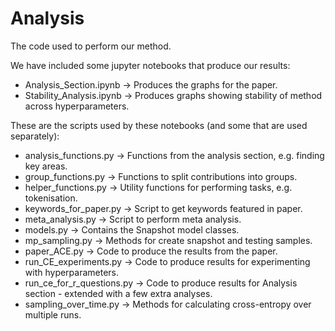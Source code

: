 # Analysis

The code used to perform our method.

We have included some jupyter notebooks that produce our results:
- Analysis_Section.ipynb -> Produces the graphs for the paper.
- Stability_Analysis.ipynb -> Produces graphs showing stability of method across hyperparameters.

These are the scripts used by these notebooks (and some that are used separately):
- analysis_functions.py -> Functions from the analysis section, e.g. finding key areas.
- group_functions.py -> Functions to split contributions into groups.
- helper_functions.py -> Utility functions for performing tasks, e.g. tokenisation.
- keywords_for_paper.py -> Script to get keywords featured in paper.
- meta_analysis.py -> Script to perform meta analysis.
- models.py -> Contains the Snapshot model classes.
- mp_sampling.py -> Methods for create snapshot and testing samples.
- paper_ACE.py -> Code to produce the results from the paper.
- run_CE_experiments.py -> Code to produce results for experimenting with hyperparameters.
- run_ce_for_r_questions.py -> Code to produce results for Analysis section - extended with a few extra analyses.
- sampling_over_time.py -> Methods for calculating cross-entropy over multiple runs.
